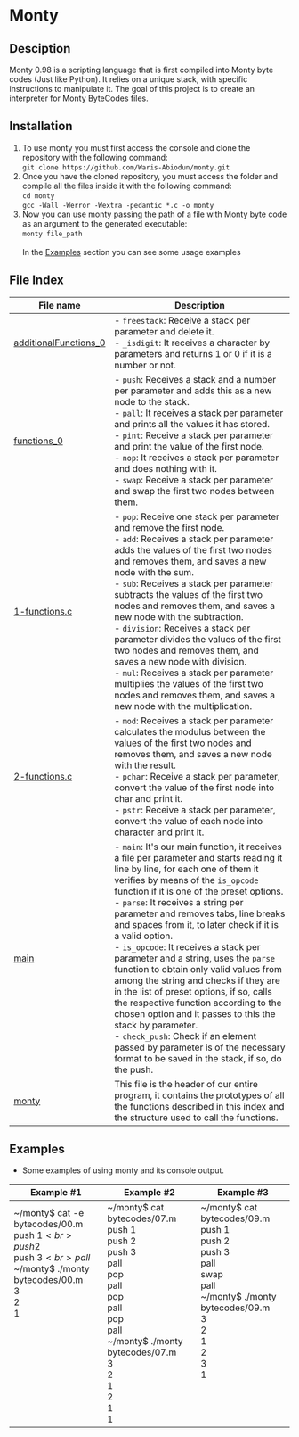 # Monty

## Desciption

Monty 0.98 is a scripting language that is first compiled into Monty byte codes (Just like Python). It relies on a unique stack, with specific instructions to manipulate it. The goal of this project is to create an interpreter for Monty ByteCodes files.

## Installation

1. To use monty you must first access the console and clone the repository with the following command:<br>
`git clone https://github.com/Waris-Abiodun/monty.git`
2. Once you have the cloned repository, you must access the folder and compile all the files inside it with the following command:<br>
`cd monty`<br>
`gcc -Wall -Werror -Wextra -pedantic *.c -o monty`<br>
3. Now you can use monty passing the path of a file with Monty byte code as an argument to the generated executable:<br>
`monty file_path`<br><br>
In the [Examples](#examples) section you can see some usage examples

## File Index
|File name              |Description                         |
|-----------------------|------------------------------------|
|[additionalFunctions_0](additionalFunctions_0.c)|- `freestack`: Receive a stack per parameter and delete it.<br>- `_isdigit`: It receives a character by parameters and returns 1 or 0 if it is a number or not.|
|[functions_0](0-Functions.c)|- `push`: Receives a stack and a number per parameter and adds this as a new node to the stack.<br>- `pall`: It receives a stack per parameter and prints all the values it has stored.<br>- `pint`: Receive a stack per parameter and print the value of the first node.<br>- `nop`: It receives a stack per parameter and does nothing with it.<br>- `swap`: Receive a stack per parameter and swap the first two nodes between them.|
|[1-functions.c](1.Functions.c)|- `pop`: Receive one stack per parameter and remove the first node.<br>- `add`: Receives a stack per parameter adds the values of the first two nodes and removes them, and saves a new node with the sum.<br>- `sub`: Receives a stack per parameter subtracts the values of the first two nodes and removes them, and saves a new node with the subtraction.<br>- `division`: Receives a stack per parameter divides the values of the first two nodes and removes them, and saves a new node with division.<br>- `mul`: Receives a stack per parameter multiplies the values of the first two nodes and removes them, and saves a new node with the multiplication.|
|[2-functions.c](2-functions.c)|- `mod`: Receives a stack per parameter calculates the modulus between the values of the first two nodes and removes them, and saves a new node with the result.<br>- `pchar`: Receive a stack per parameter, convert the value of the first node into char and print it.<br>- `pstr`: Receive a stack per parameter, convert the value of each node into character and print it.|
|[main](main.c)|- `main`: It's our main function, it receives a file per parameter and starts reading it line by line, for each one of them it verifies by means of the `is_opcode` function if it is one of the preset options.<br>- `parse`: It receives a string per parameter and removes tabs, line breaks and spaces from it, to later check if it is a valid option.<br>- `is_opcode`: It receives a stack per parameter and a string, uses the `parse` function to obtain only valid values from among the string and checks if they are in the list of preset options, if so, calls the respective function according to the chosen option and it passes to this the stack by parameter.<br>- `check_push`: Check if an element passed by parameter is of the necessary format to be saved in the stack, if so, do the push.|
|[monty](monty.h)|This file is the header of our entire program, it contains the prototypes of all the functions described in this index and the structure used to call the functions.|


## Examples
* Some examples of using monty and its console output.

|Example #1             |Example #2             |Example #3             |
|-----------------------|-----------------------|-----------------------|
|\~/monty$ cat -e bytecodes/00.m<br>push 1$<br>push 2$<br>push 3$<br>pall$<br>\~/monty$ ./monty bytecodes/00.m<br>3<br>2<br>1<br><br><br><br><br><br><br><br><br><br>|\~/monty$ cat bytecodes/07.m<br>push 1<br>push 2<br>push 3<br>pall<br>pop<br>pall<br>pop<br>pall<br>pop<br>pall<br>\~/monty$ ./monty bytecodes/07.m<br>3<br>2<br>1<br>2<br>1<br>1|\~/monty$ cat bytecodes/09.m<br>push 1<br>push 2<br>push 3<br>pall<br>swap<br>pall<br>\~/monty$ ./monty bytecodes/09.m<br>3<br>2<br>1<br>2<br>3<br>1<br><br><br><br><br>|

